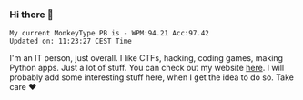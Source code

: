 ### Hi there 👋
<!-- PB START -->
```
My current MonkeyType PB is - WPM:94.21 Acc:97.42
Updated on: 11:23:27 CEST Time
```
<!-- PB END -->
I'm an IT person, just overall. I like CTFs, hacking, coding games, making Python apps. Just a lot of stuff.
You can check out my website [here](https://skill3472.github.io/).
I will probably add some interesting stuff here, when I get the idea to do so. Take care ❤️
